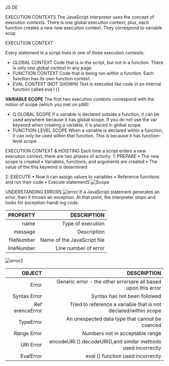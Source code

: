 JS DE

EXECUTION CONTEXTS
The JavaScript interpreter uses the concept of execution contexts.
There is one global execution context; plus, each function creates a new
new execution context. They correspond to variable scop

EXECUTION CONTEXT

Every statement in a script lives in one of three execution contexts:
+  GLOBAL CONTEXT
Code that is in the script, but not in a function.
There is only one global context in any page.
+ FUNCTION CONTEXT
Code that is being run within a function.
Each function has its own function context.
+  EVAL CONTEXT (NOT SHOWN)
Text is executed like code in an internal function
called eva l {}

**VARIABLE SCOPE**
The first two execution contexts correspond with the
notion of scope (which you met on p98):
+ Q GLOBAL SCOPE
If a variable is declared outside a function, it can
be used anywhere because it has global scope.
If you do not use the var keyword when creating
a variable, it is placed in global scope.
+ FUNCTION-LEVEL SCOPE
When a variable is declared within a function,
it can only be used within that function. This is
because it has function-level scope. 

EXECUTION CONTEXT
& HOISTING
Each time a script enters a new execution context, there are two phases
of activity:
1: PREPARE
• The new scope is created
• Variables, functions, and arguments are created
• The value of the this keyword is determined 

2: EXECUTE
• Now it can assign values to variables
• Reference functions and run their code
• Execute statementS
![Scope](https://davidql.github.io/scope_talk/scope_diagram.png)


UNDERSTANDING ERRORS
![error](https://th.bing.com/th/id/OIP.-yIy3o59HMViKAveiz0C3QHaD4?w=299&h=180&c=7&o=5&dpr=1.25&pid=1.7)
If a JavaScript statement generates an error, then it throws an exception.
At that point, the interpreter stops and looks for exception-handl ing code.

|PROPERTY|DESCRIPTION|
|-------:|----------:|
|name| Type of execution|
|message| Description|
|fileNumber| Name of the JavaScript file|
|lineNumber| Line number of error |

![error2](https://th.bing.com/th?id=OIF.0%2buNIsmKcwTsJmZpEXTQFg&w=295&h=180&c=7&o=5&dpr=1.25&pid=1.7)

|OBJECT|DESCRIPTION  |
|-------:|----------:|
|Error|Generic error - the other errorsare all based upon this error |
|Syntax Error|Syntax has not been followed  |
| Ref erenceError |Tried to reference a variable that is not declared/within scope |
|TypeError | An unexpected data type that cannot be coerced|
|Range Error | Numbers not in acceptable range |
|URI Error | encodeURI ().decodeURI(),and similar methods used incorrectly |
|EvalError | eval () function used incorrectly |

